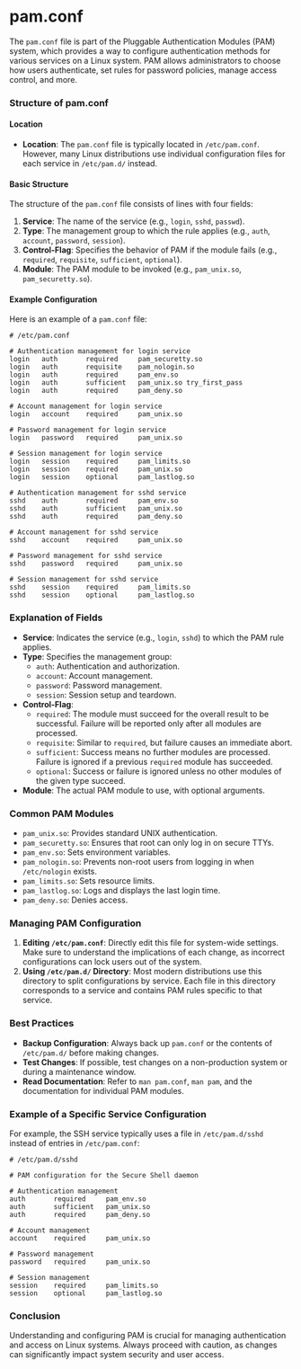 # pam.conf
The `pam.conf` file is part of the Pluggable Authentication Modules (PAM) system, which provides a way to configure authentication methods for various services on a Linux system. PAM allows administrators to choose how users authenticate, set rules for password policies, manage access control, and more.

### Structure of pam.conf

#### Location
- **Location**: The `pam.conf` file is typically located in `/etc/pam.conf`. However, many Linux distributions use individual configuration files for each service in `/etc/pam.d/` instead.

#### Basic Structure

The structure of the `pam.conf` file consists of lines with four fields:

1. **Service**: The name of the service (e.g., `login`, `sshd`, `passwd`).
2. **Type**: The management group to which the rule applies (e.g., `auth`, `account`, `password`, `session`).
3. **Control-Flag**: Specifies the behavior of PAM if the module fails (e.g., `required`, `requisite`, `sufficient`, `optional`).
4. **Module**: The PAM module to be invoked (e.g., `pam_unix.so`, `pam_securetty.so`).

#### Example Configuration

Here is an example of a `pam.conf` file:

```plaintext
# /etc/pam.conf

# Authentication management for login service
login   auth       required     pam_securetty.so
login   auth       requisite    pam_nologin.so
login   auth       required     pam_env.so
login   auth       sufficient   pam_unix.so try_first_pass
login   auth       required     pam_deny.so

# Account management for login service
login   account    required     pam_unix.so

# Password management for login service
login   password   required     pam_unix.so

# Session management for login service
login   session    required     pam_limits.so
login   session    required     pam_unix.so
login   session    optional     pam_lastlog.so

# Authentication management for sshd service
sshd    auth       required     pam_env.so
sshd    auth       sufficient   pam_unix.so
sshd    auth       required     pam_deny.so

# Account management for sshd service
sshd    account    required     pam_unix.so

# Password management for sshd service
sshd    password   required     pam_unix.so

# Session management for sshd service
sshd    session    required     pam_limits.so
sshd    session    optional     pam_lastlog.so
```

### Explanation of Fields

- **Service**: Indicates the service (e.g., `login`, `sshd`) to which the PAM rule applies.
- **Type**: Specifies the management group:
  - `auth`: Authentication and authorization.
  - `account`: Account management.
  - `password`: Password management.
  - `session`: Session setup and teardown.
- **Control-Flag**:
  - `required`: The module must succeed for the overall result to be successful. Failure will be reported only after all modules are processed.
  - `requisite`: Similar to `required`, but failure causes an immediate abort.
  - `sufficient`: Success means no further modules are processed. Failure is ignored if a previous `required` module has succeeded.
  - `optional`: Success or failure is ignored unless no other modules of the given type succeed.
- **Module**: The actual PAM module to use, with optional arguments.

### Common PAM Modules

- `pam_unix.so`: Provides standard UNIX authentication.
- `pam_securetty.so`: Ensures that root can only log in on secure TTYs.
- `pam_env.so`: Sets environment variables.
- `pam_nologin.so`: Prevents non-root users from logging in when `/etc/nologin` exists.
- `pam_limits.so`: Sets resource limits.
- `pam_lastlog.so`: Logs and displays the last login time.
- `pam_deny.so`: Denies access.

### Managing PAM Configuration

1. **Editing `/etc/pam.conf`**: Directly edit this file for system-wide settings. Make sure to understand the implications of each change, as incorrect configurations can lock users out of the system.
2. **Using `/etc/pam.d/` Directory**: Most modern distributions use this directory to split configurations by service. Each file in this directory corresponds to a service and contains PAM rules specific to that service.

### Best Practices

- **Backup Configuration**: Always back up `pam.conf` or the contents of `/etc/pam.d/` before making changes.
- **Test Changes**: If possible, test changes on a non-production system or during a maintenance window.
- **Read Documentation**: Refer to `man pam.conf`, `man pam`, and the documentation for individual PAM modules.

### Example of a Specific Service Configuration

For example, the SSH service typically uses a file in `/etc/pam.d/sshd` instead of entries in `/etc/pam.conf`:

```plaintext
# /etc/pam.d/sshd

# PAM configuration for the Secure Shell daemon

# Authentication management
auth       required     pam_env.so
auth       sufficient   pam_unix.so
auth       required     pam_deny.so

# Account management
account    required     pam_unix.so

# Password management
password   required     pam_unix.so

# Session management
session    required     pam_limits.so
session    optional     pam_lastlog.so
```

### Conclusion

Understanding and configuring PAM is crucial for managing authentication and access on Linux systems. Always proceed with caution, as changes can significantly impact system security and user access.
